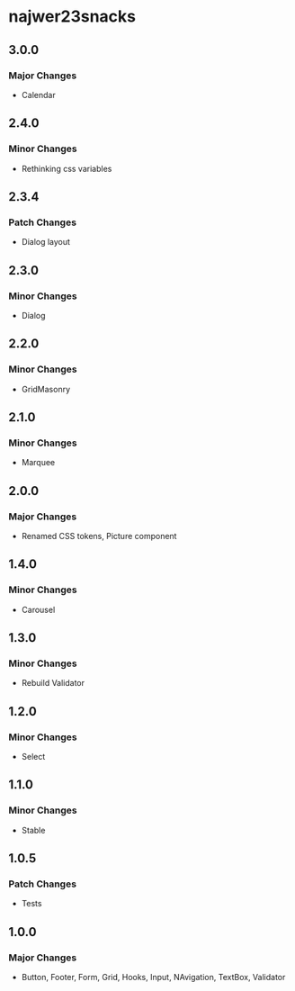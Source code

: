 # najwer23snacks

## 3.0.0

### Major Changes

- Calendar

## 2.4.0

### Minor Changes

- Rethinking css variables

## 2.3.4

### Patch Changes

- Dialog layout

## 2.3.0

### Minor Changes

- Dialog

## 2.2.0

### Minor Changes

- GridMasonry

## 2.1.0

### Minor Changes

- Marquee

## 2.0.0

### Major Changes

- Renamed CSS tokens, Picture component

## 1.4.0

### Minor Changes

- Carousel

## 1.3.0

### Minor Changes

- Rebuild Validator

## 1.2.0

### Minor Changes

- Select

## 1.1.0

### Minor Changes

- Stable

## 1.0.5

### Patch Changes

- Tests

## 1.0.0

### Major Changes

- Button, Footer, Form, Grid, Hooks, Input, NAvigation, TextBox, Validator
